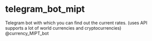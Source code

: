 # telegram_bot_mipt

Telegram bot with which you can find out the current rates.
(uses API supports a lot of world currencies and cryptocurrencies)
@currency_MIPT_bot
